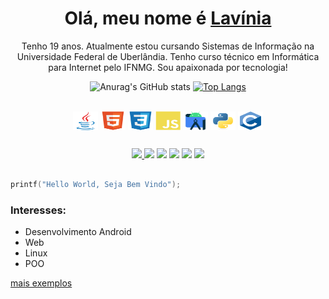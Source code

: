   
  <h1 align="center">
    Olá, meu nome é
    <a href="#">Lavínia</a>
  </h1>
  
   <p align="center">
  Tenho 19 anos. Atualmente estou cursando Sistemas de Informação na Universidade Federal de Uberlândia. Tenho curso técnico em Informática para Internet pelo IFNMG. Sou apaixonada por tecnologia!  </p>

<div align="center" style="display: inline_block"> 
 
![Anurag's GitHub stats](https://github-readme-stats.vercel.app/api?username=dev-lavinia&show_icons=true&theme=radical)
 [![Top Langs](https://github-readme-stats.vercel.app/api/top-langs/?username=dev-lavinia&layout=compact&theme=radical)](https://github.com/dev-lavinia/github-readme-stats)
 
 </div > 

<div align="center" style="display: inline_block"><br>
  <img align="center" alt="Java" height="30" width="40" src="https://raw.githubusercontent.com/devicons/devicon/master/icons/java/java-original.svg">
  <img align="center" alt="HTML" height="30" width="40" src="https://raw.githubusercontent.com/devicons/devicon/master/icons/html5/html5-original.svg">
  <img align="center" alt="CSS" height="30" width="40" src="https://raw.githubusercontent.com/devicons/devicon/master/icons/css3/css3-original.svg">
  <img align="center" alt="Js" height="30" width="40" src="https://raw.githubusercontent.com/devicons/devicon/master/icons/javascript/javascript-plain.svg">
  <img align="center" alt="android" height="30" width="40" src="https://raw.githubusercontent.com/devicons/devicon/1119b9f84c0290e0f0b38982099a2bd027a48bf1/icons/androidstudio/androidstudio-original.svg">
  <img align="center" alt="Python" height="30" width="40" src="https://raw.githubusercontent.com/devicons/devicon/master/icons/python/python-original.svg">
  <img align="center" alt="C" height="30" width="40" src="https://raw.githubusercontent.com/devicons/devicon/1119b9f84c0290e0f0b38982099a2bd027a48bf1/icons/c/c-original.svg">
</div>
  
  ##
 
<div align="center" > 
  <a href="#" target="_blank"><img src="https://camo.githubusercontent.com/d79c5549652f9c7690992eb49571d216a70a480681561cbd93bfbfc77c491e54/68747470733a2f2f696d672e736869656c64732e696f2f62616467652f596f75547562652d4646303030303f7374796c653d666f722d7468652d6261646765266c6f676f3d796f7574756265266c6f676f436f6c6f723d7768697465" target="_blank">  </a>
  <a href="#" target="_blank"><img src="https://img.shields.io/badge/-Instagram-%23E4405F?style=for-the-badge&logo=instagram&logoColor=white" target="_blank"></a>
 	<a href="#" target="_blank"><img src="https://img.shields.io/badge/Twitch-9146FF?style=for-the-badge&logo=twitch&logoColor=white" target="_blank"></a>
  <a href="#" target="_blank"><img src="https://img.shields.io/badge/Discord-7289DA?style=for-the-badge&logo=discord&logoColor=white" target="_blank"></a> 
  <a href = "#"><img src="https://img.shields.io/badge/-Gmail-%23333?style=for-the-badge&logo=gmail&logoColor=white" target="_blank"></a>
  <a href="#" target="_blank"><img src="https://img.shields.io/badge/-LinkedIn-%230077B5?style=for-the-badge&logo=linkedin&logoColor=white" target="_blank"></a>  
</div>

 ##
   
~~~c
printf("Hello World, Seja Bem Vindo"); 
~~~

### Interesses:

* Desenvolvimento Android
* Web
* Linux
* POO


[mais exemplos](https://docs.pipz.com/central-de-ajuda/learning-center/guia-basico-de-markdown#open)
